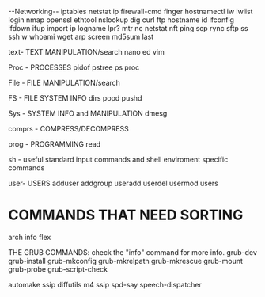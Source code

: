--Networking--
iptables
netstat
ip
firewall-cmd
finger
hostnamectl
iw
iwlist
login
nmap
openssl
ethtool
nslookup
dig
curl
ftp
hostname
id
ifconfig
ifdown
ifup
import
ip
logname
lpr?
mtr
nc
netstat
nft
ping
scp
rync
sftp
ss
ssh
w
whoami
wget
arp
screen
md5sum
last

text- TEXT MANIPULATION/search
nano
ed
vim

Proc - PROCESSES
pidof
pstree
ps
proc

File - FILE MANIPULATION/search

FS - FILE SYSTEM INFO 
dirs
popd
pushd



Sys - SYSTEM INFO and MANIPULATION
dmesg


comprs - COMPRESS/DECOMPRESS

prog - PROGRAMMING
read

sh - useful standard input commands and shell enviroment specific commands

user- USERS
adduser
addgroup
useradd
userdel
usermod
users




COMMANDS THAT NEED SORTING
==========================
arch
info
flex

THE GRUB COMMANDS: check the "info" command for more info.
grub-dev
grub-install
grub-mkconfig
grub-mkrelpath
grub-mkrescue
grub-mount
grub-probe
grub-script-check

automake
ssip
diffutils
m4
ssip
spd-say
speech-dispatcher


